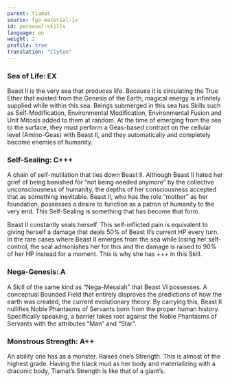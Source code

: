 ```yaml
---
parent: tiamat
source: fgo-material-iv
id: personal-skills
language: en
weight: 2
profile: true
translation: "Clyton"
---
```


### Sea of Life: EX
Beast II is the very sea that produces life. Because it is circulating the True Ether that existed from the Genesis of the Earth, magical energy is infinitely supplied while within this sea. Beings submerged in this sea has Skills such as Self-Modification, Environmental Modification, Environmental Fusion and Unit Mitosis added to them at random. At the time of emerging from the sea to the surface, they must perform a Geas-based contract on the cellular level (Amino-Geas) with Beast II, and they automatically and completely become enemies of humanity.

### Self-Sealing: C+++

A chain of self-mutilation that ties down Beast II. Although Beast II hated her grief of being banished for “not being needed anymore” by the collective unconsciousness of humanity, the depths of her consciousness accepted that as something inevitable. Beast II, who has the role “mother” as her foundation, possesses a desire to function as a patron of humanity to the very end. This Self-Sealing is something that has become that form.

Beast II constantly seals herself. This self-inflicted pain is equivalent to giving herself a damage that deals 50% of Beast II’s current HP every turn. In the rare cases where Beast II emerges from the sea while losing her self-control, the seal admonishes her for this and the damage is raised to 90% of her HP instead for a moment. This is why she has +++ in this Skill.

### Nega-Genesis: A

A Skill of the same kind as “Nega-Messiah” that Beast VI possesses. A conceptual Bounded Field that entirely disproves the predictions of how the earth was created, the current evolutionary theory. By carrying this, Beast II nullifies Noble Phantasms of Servants born from the proper human history. Specifically speaking, a barrier takes root against the Noble Phantasms of Servants with the attributes “Man” and “Star”.

### Monstrous Strength: A++

An ability one has as a monster. Raises one’s Strength.
This is almost of the highest grade. Having the black mud as her body and materializing with a draconic body, Tiamat’s Strength is like that of a giant’s.
